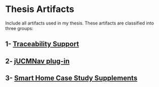 # Thesis Artifacts
Include all artifacts used in my thesis. These artifacts are classified into three groups:

## 1- [Traceability Support](Traceability/README.md)

## 2- [jUCMNav plug-in](https://github.com/andaamal/ThesisArtifacts/tree/master/jUCMNav%20plug-in)
## 3- [Smart Home Case Study Supplements](https://github.com/andaamal/ThesisArtifacts/blob/master/Smart%20Home%20Case%20Study%20Supplements/Smart%20Home%20Case%20Study%20Supplements.pdf)  
